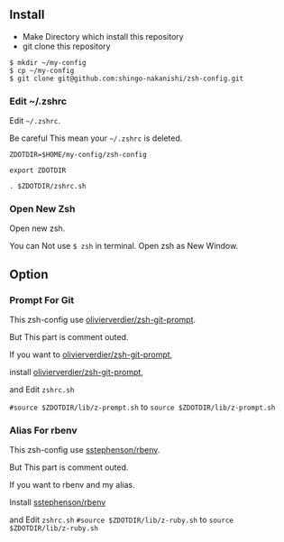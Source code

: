 ## Install

* Make Directory which install this repository
* git clone this repository

```
$ mkdir ~/my-config
$ cp ~/my-config
$ git clone git@github.com:shingo-nakanishi/zsh-config.git
```

### Edit ~/.zshrc
Edit `~/.zshrc`.  

Be careful This mean your `~/.zshrc` is deleted.

```
ZDOTDIR=$HOME/my-config/zsh-config

export ZDOTDIR

. $ZDOTDIR/zshrc.sh
```

### Open New Zsh
Open new zsh.  

You can Not use `$ zsh` in terminal. Open zsh as New Window.



## Option
### Prompt For Git
This zsh-config use [olivierverdier/zsh-git-prompt](https://github.com/olivierverdier/zsh-git-prompt).  

But This part is comment outed.  

If you want to [olivierverdier/zsh-git-prompt](https://github.com/olivierverdier/zsh-git-prompt),  

install [olivierverdier/zsh-git-prompt](https://github.com/olivierverdier/zsh-git-prompt),  

and Edit `zshrc.sh`

`#source $ZDOTDIR/lib/z-prompt.sh` to `source $ZDOTDIR/lib/z-prompt.sh`

### Alias For rbenv
This zsh-config use [sstephenson/rbenv](https://github.com/sstephenson/rbenv).  

But This part is comment outed.  

If you want to rbenv and my alias.  

Install [sstephenson/rbenv](https://github.com/sstephenson/rbenv)  

and Edit `zshrc.sh`
`#source $ZDOTDIR/lib/z-ruby.sh` to `source $ZDOTDIR/lib/z-ruby.sh`
